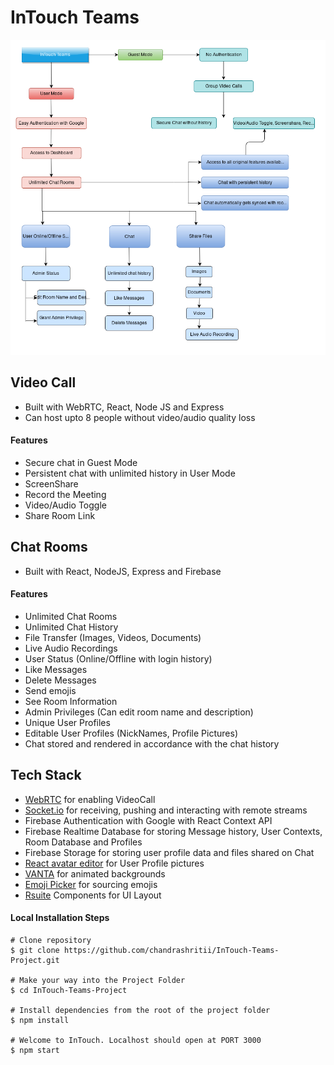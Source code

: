 
# InTouch Teams
![User Flow](./assets/userflow.png)

## Video Call 
- Built with WebRTC, React, Node JS and Express
- Can host upto 8 people without video/audio quality loss

#### Features

- Secure chat in Guest Mode
- Persistent chat with unlimited history in User Mode
- ScreenShare
- Record the Meeting
- Video/Audio Toggle
- Share Room Link

## Chat Rooms
- Built with React, NodeJS, Express and Firebase

#### Features
- Unlimited Chat Rooms
- Unlimited Chat History
- File Transfer (Images, Videos, Documents) 
- Live Audio Recordings
- User Status (Online/Offline with login history)
- Like Messages
- Delete Messages
- Send emojis
- See Room Information
- Admin Privileges (Can edit room name and description)
- Unique User Profiles
- Editable User Profiles (NickNames, Profile Pictures)
- Chat stored and rendered in accordance with the chat history

## Tech Stack

- [WebRTC](https://webrtc.org/) for enabling VideoCall
- [Socket.io](https://socket.io/) for receiving, pushing and interacting with remote streams
- Firebase Authentication with Google with React Context API
- Firebase Realtime Database for storing Message history, User Contexts, Room Database and Profiles
- Firebase Storage for storing user profile data and files shared on Chat 
- [React avatar editor](https://www.npmjs.com/package/react-avatar-editor) for User Profile pictures
- [VANTA](https://github.com/tengbao/vanta) for animated backgrounds
- [Emoji Picker](https://www.npmjs.com/package/emoji-picker-element) for sourcing emojis
- [Rsuite](https://rsuitejs.com/) Components for UI Layout


#### Local Installation Steps

```
# Clone repository
$ git clone https://github.com/chandrashritii/InTouch-Teams-Project.git

# Make your way into the Project Folder
$ cd InTouch-Teams-Project

# Install dependencies from the root of the project folder
$ npm install

# Welcome to InTouch. Localhost should open at PORT 3000
$ npm start
```

